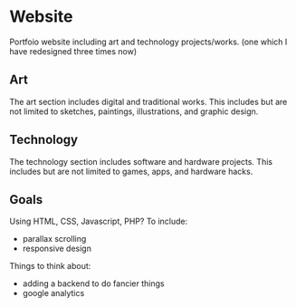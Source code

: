 # Website
Portfoio website including art and technology projects/works.
(one which I have redesigned three times now)

Art
--
The art section includes digital and traditional works. This includes but are not limited to sketches, paintings, illustrations, and graphic design.

Technology
--
The technology section includes software and hardware projects. This includes but are not limited to games, apps, and hardware hacks.


Goals
--
Using HTML, CSS, Javascript, PHP?
To include:
- parallax scrolling
- responsive design

Things to think about:
- adding a backend to do fancier things
- google analytics
